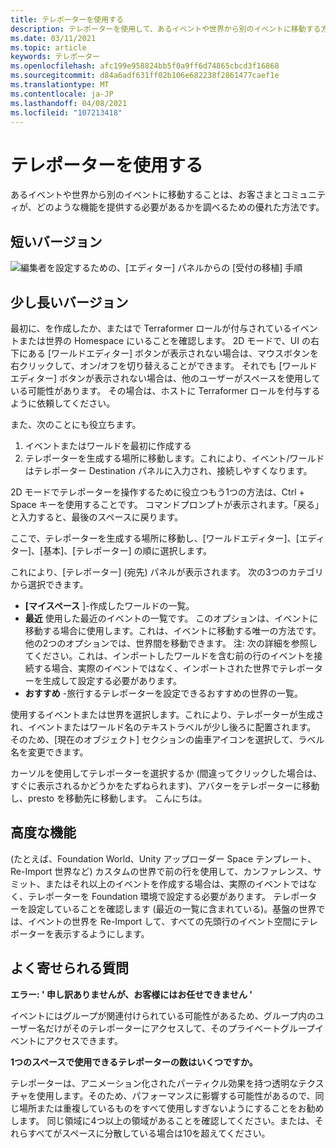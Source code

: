 ```yaml
---
title: テレポーターを使用する
description: テレポーターを使用して、あるイベントや世界から別のイベントに移動する方法について説明します。
ms.date: 03/11/2021
ms.topic: article
keywords: テレポーター
ms.openlocfilehash: afc199e958824bb5f0a9ff6d74865cbcd3f16868
ms.sourcegitcommit: d84a6adf631ff02b106e682238f2861477caef1e
ms.translationtype: MT
ms.contentlocale: ja-JP
ms.lasthandoff: 04/08/2021
ms.locfileid: "107213418"
---
```

# <a name="using-the-teleporter"></a>テレポーターを使用する

あるイベントや世界から別のイベントに移動することは、お客さまとコミュニティが、どのような機能を提供する必要があるかを調べるための優れた方法です。

## <a name="the-short-version"></a>短いバージョン

![編集者を設定するための、[エディター] パネルからの [受付の移植] 手順](images/teleporter.png)

## <a name="the-slightly-longer-version"></a>少し長いバージョン

最初に、を作成したか、またはで Terraformer ロールが付与されているイベントまたは世界の Homespace にいることを確認します。 2D モードで、UI の右下にある [ワールドエディター] ボタンが表示されない場合は、マウスボタンを右クリックして、オン/オフを切り替えることができます。 それでも [ワールドエディター] ボタンが表示されない場合は、他のユーザーがスペースを使用している可能性があります。 その場合は、ホストに Terraformer ロールを付与するように依頼してください。

また、次のことにも役立ちます。 
1. イベントまたはワールドを最初に作成する
2. テレポーターを生成する場所に移動します。これにより、イベント/ワールドはテレポーター Destination パネルに入力され、接続しやすくなります。

2D モードでテレポーターを操作するために役立つもう1つの方法は、Ctrl + Space キーを使用することです。 コマンドプロンプトが表示されます。「戻る」と入力すると、最後のスペースに戻ります。 

ここで、テレポーターを生成する場所に移動し、[ワールドエディター]、[エディター]、[基本]、[テレポーター] の順に選択します。

これにより、[テレポーター] (宛先) パネルが表示されます。 次の3つのカテゴリから選択できます。

* **[マイスペース** ]-作成したワールドの一覧。
* **最近** 使用した最近のイベントの一覧です。 このオプションは、イベントに移動する場合に使用します。これは、イベントに移動する唯一の方法です。他の2つのオプションでは、世界間を移動できます。 注: 次の詳細を参照してください。これは、インポートしたワールドを含む前の行のイベントを接続する場合、実際のイベントではなく、インポートされた世界でテレポーターを生成して設定する必要があります。
* **おすすめ** -旅行するテレポーターを設定できるおすすめの世界の一覧。

使用するイベントまたは世界を選択します。これにより、テレポーターが生成され、イベントまたはワールド名のテキストラベルが少し後ろに配置されます。 そのため、[現在のオブジェクト] セクションの歯車アイコンを選択して、ラベル名を変更できます。

カーソルを使用してテレポーターを選択するか (間違ってクリックした場合は、すぐに表示されるかどうかをたずねられます)、アバターをテレポーターに移動し、presto を移動先に移動します。 こんにちは。

## <a name="advanced-features"></a>高度な機能

(たとえば、Foundation World、Unity アップローダー Space テンプレート、Re-Import 世界など) カスタムの世界で前の行を使用して、カンファレンス、サミット、またはそれ以上のイベントを作成する場合は、実際のイベントではなく、テレポーターを Foundation 環境で設定する必要があります。 テレポーターを設定していることを確認します (最近の一覧に含まれている)。基盤の世界では、イベントの世界を Re-Import して、すべての先頭行のイベント空間にテレポーターを表示するようにします。

## <a name="faqs"></a>よく寄せられる質問

**エラー: ' 申し訳ありませんが、お客様にはお任せできません '**

イベントにはグループが関連付けられている可能性があるため、グループ内のユーザー名だけがそのテレポーターにアクセスして、そのプライベートグループイベントにアクセスできます。

**1つのスペースで使用できるテレポーターの数はいくつですか。**

テレポーターは、アニメーション化されたパーティクル効果を持つ透明なテクスチャを使用します。そのため、パフォーマンスに影響する可能性があるので、同じ場所または重複しているものをすべて使用しすぎないようにすることをお勧めします。 同じ領域に4つ以上の領域があることを確認してください。または、それらすべてがスペースに分散している場合は10を超えてください。
